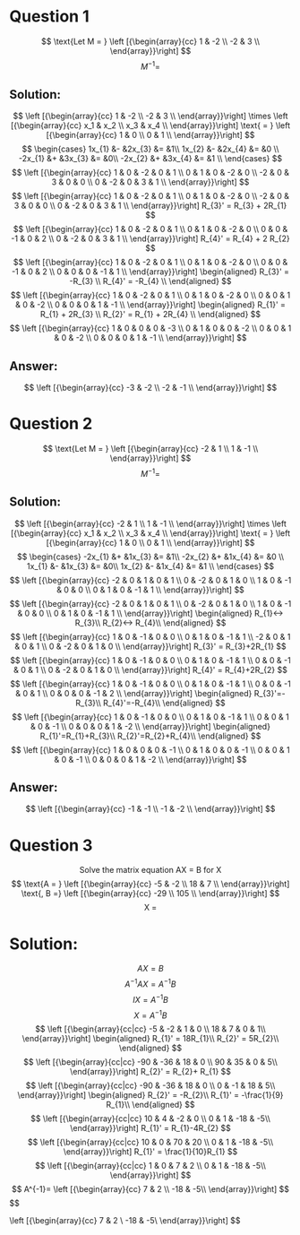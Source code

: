 # Question 1
$$
\text{Let M = }
\left [{\begin{array}{cc}
1 & -2 \\
-2 & 3 \\
\end{array}}\right]
$$
$$
M^{-1} = 
$$

## Solution:
$$
\left [{\begin{array}{cc}
1 & -2 \\
-2 & 3 \\
\end{array}}\right]
\times
\left [{\begin{array}{cc}
x_1 & x_2 \\
x_3 & x_4 \\
\end{array}}\right]
\text{ = }
\left [{\begin{array}{cc}
1 & 0 \\
0 & 1 \\
\end{array}}\right]
$$
$$
\begin{cases}
1x_{1} &- &2x_{3} &= &1\\
1x_{2} &- &2x_{4} &= &0 \\
-2x_{1} &+ &3x_{3} &= &0\\
-2x_{2} &+ &3x_{4} &= &1 \\
\end{cases}
$$
$$
\left [{\begin{array}{cc}
1 & 0 & -2 & 0 & 1 \\
0 & 1 & 0 & -2 & 0 \\
-2 & 0 & 3 & 0 & 0 \\
0 & -2 & 0 & 3 & 1 \\
\end{array}}\right]
$$
$$
\left [{\begin{array}{cc}
1 & 0 & -2 & 0 & 1 \\
0 & 1 & 0 & -2 & 0 \\
-2 & 0 & 3 & 0 & 0 \\
0 & -2 & 0 & 3 & 1 \\
\end{array}}\right]
R_{3}' = R_{3} + 2R_{1}
$$
$$
\left [{\begin{array}{cc}
1 & 0 & -2 & 0 & 1 \\
0 & 1 & 0 & -2 & 0 \\
0 & 0 & -1 & 0 & 2 \\
0 & -2 & 0 & 3 & 1 \\
\end{array}}\right]
R_{4}' = R_{4} + 2 R_{2}
$$
$$
\left [{\begin{array}{cc}
1 & 0 & -2 & 0 & 1 \\
0 & 1 & 0 & -2 & 0 \\
0 & 0 & -1 & 0 & 2 \\
0 & 0 & 0 & -1 & 1 \\
\end{array}}\right]
\begin{aligned}
R_{3}' = -R_{3} \\
R_{4}' = -R_{4} \\
\end{aligned}
$$
$$
\left [{\begin{array}{cc}
1 & 0 & -2 & 0 & 1 \\
0 & 1 & 0 & -2 & 0 \\
0 & 0 & 1 & 0 & -2 \\
0 & 0 & 0 & 1 & -1 \\
\end{array}}\right]
\begin{aligned}
R_{1}' = R_{1} + 2R_{3} \\
R_{2}' = R_{1} + 2R_{4} \\
\end{aligned}
$$
$$
\left [{\begin{array}{cc}
1 & 0 & 0 & 0 & -3 \\
0 & 1 & 0 & 0 & -2 \\
0 & 0 & 1 & 0 & -2 \\
0 & 0 & 0 & 1 & -1 \\
\end{array}}\right]
$$

## Answer:
$$
\left [{\begin{array}{cc}
-3 & -2 \\
-2 & -1 \\
\end{array}}\right]
$$
# Question 2
$$
\text{Let M = }
\left [{\begin{array}{cc}
-2 & 1 \\
1 & -1 \\
\end{array}}\right]
$$
$$
M^{-1} = 
$$

## Solution:
$$
\left [{\begin{array}{cc}
-2 & 1 \\
1 & -1 \\
\end{array}}\right]
\times
\left [{\begin{array}{cc}
x_1 & x_2 \\
x_3 & x_4 \\
\end{array}}\right]
\text{ = }
\left [{\begin{array}{cc}
1 & 0 \\
0 & 1 \\
\end{array}}\right]
$$
$$
\begin{cases}
-2x_{1} &+ &1x_{3} &= &1\\
-2x_{2} &+ &1x_{4} &= &0 \\
1x_{1} &- &1x_{3} &= &0\\
1x_{2} &- &1x_{4} &= &1 \\
\end{cases}
$$
$$
\left [{\begin{array}{cc}
-2 & 0 & 1 & 0 & 1 \\
0 & -2 & 0 & 1 & 0 \\
1 & 0 & -1 & 0 & 0 \\
0 & 1 & 0 & -1 & 1 \\
\end{array}}\right]
$$
$$
\left [{\begin{array}{cc}
-2 & 0 & 1 & 0 & 1 \\
0 & -2 & 0 & 1 & 0 \\
1 & 0 & -1 & 0 & 0 \\
0 & 1 & 0 & -1 & 1 \\
\end{array}}\right]
\begin{aligned}
R_{1}<-> R_{3}\\
R_{2}<-> R_{4}\\
\end{aligned}
$$
$$
\left [{\begin{array}{cc}
1 & 0 & -1 & 0 & 0 \\
0 & 1 & 0 & -1 & 1 \\
-2 & 0 & 1 & 0 & 1 \\
0 & -2 & 0 & 1 & 0 \\
\end{array}}\right]
R_{3}' = R_{3}+2R_{1}
$$
$$
\left [{\begin{array}{cc}
1 & 0 & -1 & 0 & 0 \\
0 & 1 & 0 & -1 & 1 \\
0 & 0 & -1 & 0 & 1 \\
0 & -2 & 0 & 1 & 0 \\
\end{array}}\right]
R_{4}' = R_{4}+2R_{2}
$$
$$
\left [{\begin{array}{cc}
1 & 0 & -1 & 0 & 0 \\
0 & 1 & 0 & -1 & 1 \\
0 & 0 & -1 & 0 & 1 \\
0 & 0 & 0 & -1 & 2 \\
\end{array}}\right]
\begin{aligned}
R_{3}'=-R_{3}\\
R_{4}'=-R_{4}\\
\end{aligned}
$$
$$
\left [{\begin{array}{cc}
1 & 0 & -1 & 0 & 0 \\
0 & 1 & 0 & -1 & 1 \\
0 & 0 & 1 & 0 & -1 \\
0 & 0 & 0 & 1 & -2 \\
\end{array}}\right]
\begin{aligned}
R_{1}'=R_{1}+R_{3}\\
R_{2}'=R_{2}+R_{4}\\
\end{aligned}
$$
$$
\left [{\begin{array}{cc}
1 & 0 & 0 & 0 & -1 \\
0 & 1 & 0 & 0 & -1 \\
0 & 0 & 1 & 0 & -1 \\
0 & 0 & 0 & 1 & -2 \\
\end{array}}\right]
$$
## Answer:
$$
\left [{\begin{array}{cc}
-1 & -1 \\
-1 & -2 \\
\end{array}}\right]
$$

# Question 3
$$
\text{Solve the matrix equation AX = B for X}
$$
$$
\text{A = }
\left [{\begin{array}{cc}
-5 & -2 \\
18 & 7 \\
\end{array}}\right]
\text{, B =}
\left [{\begin{array}{cc}
-29 \\
105 \\
\end{array}}\right]
$$
$$
\text{X = }
$$

# Solution:
$$
AX=B
$$
$$
A^{-1}AX=A^{-1}B
$$
$$
IX=A^{-1}B
$$
$$
X=A^{-1}B
$$
$$
\left [{\begin{array}{cc|cc}
-5 & -2 & 1 & 0 \\
18 & 7 & 0 & 1\\
\end{array}}\right]
\begin{aligned}
R_{1}' = 18R_{1}\\
R_{2}' = 5R_{2}\\
\end{aligned}
$$
$$
\left [{\begin{array}{cc|cc}
-90 & -36 & 18 & 0 \\
90 & 35 & 0 & 5\\
\end{array}}\right]
R_{2}' = R_{2}+ R_{1}
$$
$$
\left [{\begin{array}{cc|cc}
-90 & -36 & 18 & 0 \\
0 & -1 & 18 & 5\\
\end{array}}\right]
\begin{aligned}
R_{2}' = -R_{2}\\
R_{1}' = -\frac{1}{9} R_{1}\\
\end{aligned}
$$
$$
\left [{\begin{array}{cc|cc}
10 & 4 & -2 & 0 \\
0 & 1 & -18 & -5\\
\end{array}}\right]
R_{1}' = R_{1}-4R_{2}
$$
$$
\left [{\begin{array}{cc|cc}
10 & 0 & 70 & 20 \\
0 & 1 & -18 & -5\\
\end{array}}\right]
R_{1}' = \frac{1}{10}R_{1}
$$
$$
\left [{\begin{array}{cc|cc}
1 & 0 & 7 & 2 \\
0 & 1 & -18 & -5\\
\end{array}}\right]
$$
$$
A^{-1}=
\left [{\begin{array}{cc}
 7 & 2 \\
 -18 & -5\\
\end{array}}\right]
$$
$$

\left [{\begin{array}{cc}
 7 & 2 \\
 -18 & -5\\
\end{array}}\right]
$$